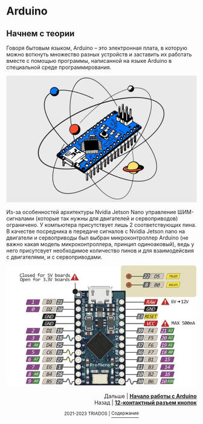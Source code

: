 # Arduino

## Начнем с теории
Говоря бытовым языком, Arduino – это электронная плата, в которую можно воткнуть множество разных устройств и заставить их работать вместе с помощью программы, написанной на языке Arduino в специальной среде программирования.

<img src="https://github.com/mook003/Triados/blob/main/docs/images/arduino.jfif">

Из-за особенностей архитектуры Nvidia Jetson Nano управление ШИМ-сигналами (которые так нужны для двигателей и сервоприводов) ограничено. У компьютера присутствует лишь 2 соответствующих пина.
В качестве посредника в передаче сигналов с Nvidia Jetson nano на двигатели и сервоприводы был выбран микроконтроллер Arduino (не важно какая модель микроконтроллера, принцип одиноаковый), ведь у него присутсвует необходимое количество пинов и для взаимодейсвия с двигателями, и с сервоприводами.

<img src="https://github.com/mook003/Triados/blob/main/docs/images/pro_micro_pinout.jpg">

<p align="right">Дальше | <b><a href="https://github.com/mook003/Triados/blob/main/docs/4to_takoe_arduino.md">Начало работы с Arduino</a></b>
<br/>
Назад | <b><a href="12-pin_header.md">12-контактный разъем кнопок</a></b></p>
<p align="center"><sup>2021-2023 TRIADOS | </sup><a href="../README.md#содержание"><sup>Содержание</sup></a></p>
